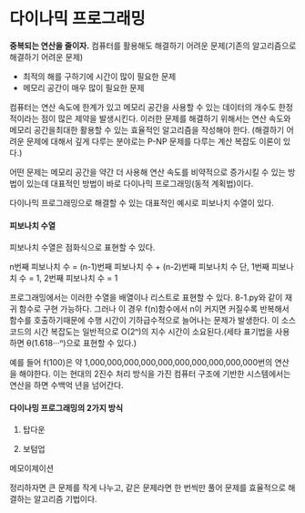 # 다이나믹 프로그래밍

**중복되는 연산을 줄이자.**
컴퓨터를 활용해도 해결하기 어려운 문제(기존의 알고리즘으로 해결하기 어려운 문제)
- 최적의 해를 구하기에 시간이 많이 필요한 문제
- 메모리 공간이 매우 많이 필요한 문제

컴퓨터는 연산 속도에 한계가 있고 메모리 공간을 사용할 수 있는 데이터의 개수도 한정적이라는 점이 많은 제약을 발생시킨다.
  이러한 문제를 해결하기 위해서는 연산 속도와 메모리 공간을최대한 활용할 수 있는 효율적인 알고리즘을 작성해야 한다.
  (해결하기 어려운 문제에 대해서 깊게 다루는 분야로는 P-NP 문제를 다루는 계산 복잡도 이론이 있다.) 

어떤 문제는 메모리 공간을 약간 더 사용해 연산 속도를 비약적으로 증가시킬 수 있는 방법이 있는데 대표적인 방법이 바로 다이나믹 프로그래밍(동적 계획법)이다.

다이나믹 프로그래밍으로 해결할 수 있는 대표적인 예시로 피보나치 수열이 있다.

#### 피보나치 수열
피보나치 수열은 점화식으로 표현할 수 있다.

n번째 피보나치 수 = (n-1)번째 피보나치 수 + (n-2)번째 피보나치 수
단, 1번째 피보나치 수 = 1, 2번째 피보나치 수 = 1

프로그래밍에서는 이러한 수열을 배열이나 리스트로 표현할 수 있다. 8-1.py와 같이 재귀 함수로 구현 가능하다.
그러나 이 경우 f(n)함수에서 n이 커지면 커질수록 반복해서 함수를 호출하기때문에 수행 시간이 기하급수적으로 늘어나는 문제가 발생한다.
이 소스코드의 시간 복잡도는 일반적으로 O(2ⁿ)의 지수 시간이 소요된다.(세타 표기법을 사용하면 θ(1.618···ⁿ)으로 표현할 수 있다.)

예를 들어 f(100)은 약 1,000,000,000,000,000,000,000,000,000,000번의 연산을 해야한다.
이는 현대의 2진수 처리 방식을 가진 컴퓨터 구조에 기반한 시스템에서는 연산을 하면 수백억 년을 넘어간다.



#### 다이나밍 프로그래밍의 2가지 방식
1. 탑다운

2. 보텀업

메모이제이션

정리하자면 큰 문제를 작게 나누고, 같은 문제라면 한 번씩만 풀어 문제를 효율적으로 해결하는 알고리즘 기법이다.